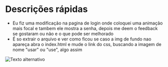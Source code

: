 
# Descrições rápidas

- Eu fiz uma modificação na pagina de login onde coloquei uma animação mais focal e tambem ele mostra a senha, depois me deem o feedback se gostaram ou não e o que pode ser melhorado
- É so extrair o arquivo e ver como ficou se caso a img de fundo nao apareça abra o index.html e mude o link do css, buscando a imagem de nome "usar" ou "use", algo assim

![Texto alternativo](wwwroot/img/user.jpg)
